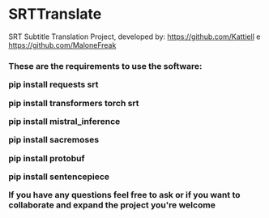 # SRTTranslate
SRT Subtitle Translation Project, developed by: https://github.com/Kattiell e https://github.com/MaloneFreak
<h3 display="inline">
These are the requirements to use the software:
	<p>
pip install requests srt
	</p>
	<p>
pip install transformers torch srt
	</p>
	<p>
pip install mistral_inference
  </p>
  <p>
pip install sacremoses
  </p>
  <p>
pip install protobuf
  </p>
  <p>
pip install sentencepiece
 </p>
If you have any questions feel free to ask or if you want to collaborate and expand the project you're welcome
</h3>
